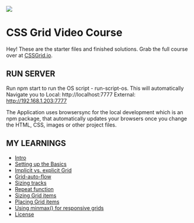 ![](https://res.cloudinary.com/wesbos/image/upload/v1515524452/GRID-social-share_wlfzk3.png)

# CSS Grid Video Course

Hey! These are the starter files and finished solutions. Grab the full course over at [CSSGrid.io](https://CSSGrid.io).

## RUN SERVER

Run npm start to run the OS script - run-script-os. This will automatically Navigate you to
Local: http://localhost:7777
External: http://192.168.1.203:7777

The Application uses browsersync for the local development which is an npm package, that automatically updates your browsers once you change the HTML, CSS, images or other project files.


## MY LEARNINGS
- [Intro](#-intro)
- [Setting up the Basics](#-setting-up-the-Basics)
- [Implicit vs. explicit Grid](#-implicit-explicit-Grid)
- [Grid-auto-flow](#-grid-auto-flow)
- [Sizing tracks](#-sizing-tracks)
- [Repeat function](#-repeat-function)
- [Sizing Grid items](#-sizing-grid-items)
- [Placing Grid items](#-placing-grid-items)
- [Using minmax() for responsive grids](#-used-by)
- [License](#-license)